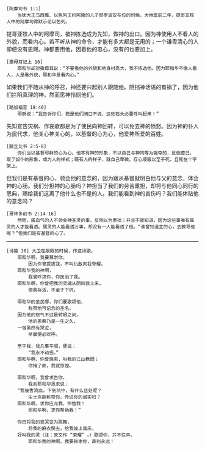     [阿摩司书 1:1]
        当犹大王乌西雅、以色列王约阿施的儿子耶罗波安在位的时候，大地震前二年，提哥亚牧人中的阿摩司得默示论以色列。

提哥亚牧人中的阿摩司，被神拣选成为先知，做神的出口。因为神使用人不看人的外貌，而看内心。若不听从神的命令，才能有多大都是无用的；一个谦卑清心的人即便没有恩赐，神都要用他，因着他的忠心，没有的也要加上。

    [撒母耳记上 16]
        耶和华却对撒母耳说：“不要看他的外貌和他身材高大，我不拣选他。因为耶和华不像人看人，人是看外貌，耶和华是看内心。”

如果我们不随从神的呼召，神还要兴起别人跟随他。阻挡神话语的有祸了，因为他们拦阻真理的神，然而愿神怜悯他们。

    [路加福音 19:40]
        耶稣说：“我告诉你们，若是他们闭口不说，这些石头必要呼叫起来！”

先知宣告灾祸、作哀歌都是为了使民向神回转，可以免去神的愤怒。因为神的仆人为民代求，他关心神关心的，以基督的心为心，他爱神所爱的百姓。

    [腓立比书 2:5-8]
        你们当以基督耶稣的心为心。他本有神的形象，不以自己与神同等为强夺的，反倒虚己，取了奴仆的形象，成为人的样式；既有人的样子，就自己卑微，存心顺服以至于死，且死在十字架上。

但我们是有基督的心，领会他的意念的，因为跟从基督就明白他与父的意念，体会神的心肠。我们分担神的心肠吗？神担当了我们的劳苦重担，却将与他同心同行的恩典，赐给我们这离了他什么也不是的人。我们能看到神的哀伤吗？我们能体贴他的意念吗？

    [哥林多前书 2:14-16]
        然而，属血气的人不领会神圣灵的事，反倒以为愚拙；并且不能知道，因为这些事唯有属灵的人才能看透。属灵的人能看透万事，却没有一人能看透了他。“谁曾知道主的心，去教导他呢？”但我们是有基督的心了。

---

```
[诗篇 30] 大卫在献殿的时候，作这诗歌。
    耶和华啊，我要尊崇你，
        因为你曾提拔我，不叫仇敌向我夸耀。
    耶和华我的神啊，
        我曾呼求你，你医治了我。
    耶和华啊，你曾把我的灵魂从阴间救上来，
        使我存活，不至于下坑。

    耶和华的圣民哪，你们要歌颂他，
        称赞他可记念的圣名。
    因为他的怒气不过是转眼之间，
        他的恩典乃是一生之久，
    一宿虽然有哭泣，
        早晨便必欢呼。

    至于我，我凡事平顺，便说：
        “我永不动摇。”
    耶和华啊，你曾施恩，叫我的江山稳固；
        你掩了面，我就惊惶。

    耶和华啊，我曾求告你，
        我向耶和华恳求说：
    “我被害流血，下到坑中，有什么益处呢？
        尘土岂能称赞你，传说你的诚实吗？
    耶和华啊，求你应允我，怜恤我！
        耶和华啊，求你帮助我！”

    你已将我的哀哭变为跳舞，
        将我的麻衣脱去，给我披上喜乐，
    好叫我的灵（注：原文作 “荣耀” 。）歌颂你，并不住声。
        耶和华我的神啊，我要称谢你，直到永远！
```
